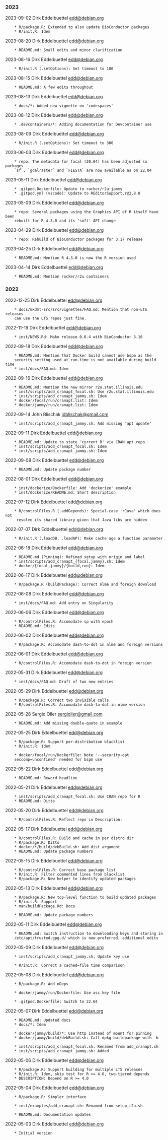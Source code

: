 ###  2023 

2023-09-02  Dirk Eddelbuettel  <edd@debian.org> 
 
        * R/package.R: Extended to also update BioConductor packages 
        * R/init.R: Idem 
 
2023-08-20  Dirk Eddelbuettel  <edd@debian.org> 
 
        * README.md: Small edits and minor clarification 
 
2023-08-16  Dirk Eddelbuettel  <edd@debian.org> 
 
        * R/init.R (.setOptions): Set timeout to 180 
 
2023-08-15  Dirk Eddelbuettel  <edd@debian.org> 
 
        * README.md: A few edits throughout 
 
2023-08-13  Dirk Eddelbuettel  <edd@debian.org> 
 
        * docs/*: Added new vignette on 'codespaces' 
 
2023-08-12  Dirk Eddelbuettel  <edd@debian.org> 
 
        * .devcontainers/*: Adding documentation for Devcontainer use 
 
2023-08-09  Dirk Eddelbuettel  <edd@debian.org> 
 
        * R/init.R (.setOptions): Set timeout to 300 
 
2023-06-03  Dirk Eddelbuettel  <edd@debian.org> 
 
        * repo: The metadata for focal (20.04) has been adjusted so packages 
        `sf`, `gdalraster` and `FIESTA` are now available as on 22.04 
 
2023-05-11  Dirk Eddelbuettel  <edd@debian.org> 
 
        * .gitpod.Dockerfile: Update to rocker/r2u:jammy 
        * .gitpod.yml (vscode): Update to REditorSupport.r@2.8.0 
 
2023-05-09  Dirk Eddelbuettel  <edd@debian.org> 
 
        * repo: Several packages using the Graphics API of R itself have been 
        rebuilt for R 4.3.0 and its 'soft' API change  
 
2023-04-29  Dirk Eddelbuettel  <edd@debian.org> 
 
        * repo: Rebuild of BioConductor packages for 3.17 release 
 
2023-04-25  Dirk Eddelbuettel  <edd@debian.org> 
 
        * README.md: Mention R 4.3.0 is now the R version used 
 
2023-04-14  Dirk Eddelbuettel  <edd@debian.org> 
 
        * README.md: Mention rocker/r2u containers 
 
###  2022 

2022-12-25  Dirk Eddelbuettel  <edd@debian.org> 
 
        * docs/mkdmt-src/src/vignettes/FAQ.md: Mention that non-LTS releases 
        can use the LTS repos just fine. 
 
2022-11-19  Dirk Eddelbuettel  <edd@debian.org> 
 
        * inst/NEWS.Rd: Make release 0.0.4 with BioConductor 3.16 
 
2022-09-18  Dirk Eddelbuettel  <edd@debian.org> 
 
        * README.md: Mention that Docker build cannot use bspm as the 
        security setting used at run-time is not available during build time 
        * inst/docs/FAQ.md: Idem 
 
2022-09-16  Dirk Eddelbuettel  <edd@debian.org> 
 
        * README.md: Mention the new mirror r2u.stat.illinois.edu 
        * inst/scripts/add_cranapt_focal.sh: Use r2u.stat.illinois.edu 
        * inst/scripts/add_cranapt_jammy.sh: Idem 
        * docker/focal/run/cranapt.list: Idem 
        * docker/jammy/run/cranapt.list: Idem 
 
2022-09-14  John Blischak  <jdblischak@gmail.com> 
 
        * inst/scripts/add_cranapt_jammy.sh: Add missing 'apt update' 
 
2022-09-11  Dirk Eddelbuettel  <edd@debian.org> 
 
        * README.md: Update to state 'current R' via CRAN apt repo 
        * inst/scripts/add_cranapt_focal.sh: Idem 
        * inst/scripts/add_cranapt_jammy.sh: Idem 
 
2022-09-08  Dirk Eddelbuettel  <edd@debian.org> 
 
        * README.md: Update package number 
 
2022-08-01  Dirk Eddelbuettel  <edd@debian.org> 
 
        * inst/dockerize/Dockerfile: Add 'dockerize' example 
        * inst/dockerize/README.md: Short description 
 
2022-07-12  Dirk Eddelbuettel  <edd@debian.org> 
 
        * R/controlFiles.R (.addDepends): Special-case 'rJava' which does not 
         resolve its shared library given that Java libs are hidden 
 
2022-07-07  Dirk Eddelbuettel  <edd@debian.org> 
 
        * R/init.R (.loadDB, .loadAP): Make cache age a function parameter 
 
2022-06-18  Dirk Eddelbuettel  <edd@debian.org> 
 
        * README.md (Pinning): Refined setup with origin and label 
        * inst/scripts/add_cranapt_{focal,jammy}.sh: Idem 
        * docker/{focal,jammy}/{build,run}: Idem 
 
2022-06-17  Dirk Eddelbuettel  <edd@debian.org> 
 
        * R/package.R (buildPackage): Correct nlme and foreign download 
 
2022-06-08  Dirk Eddelbuettel  <edd@debian.org> 
 
        * inst/docs/FAQ.md: Add entry on Singularity 
 
2022-06-06  Dirk Eddelbuettel  <edd@debian.org> 
 
        * R/controlFiles.R: Accomodate sp with epoch 
        * README.md: Edits 
 
2022-06-02  Dirk Eddelbuettel  <edd@debian.org> 
 
        * R/package.R: Accomodate dash-to-dot in nlme and foreign versions 
 
2022-06-01  Dirk Eddelbuettel  <edd@debian.org> 
 
        * R/controlFiles.R: Accomodate dash-to-dot in foreign version 
 
2022-05-31  Dirk Eddelbuettel  <edd@debian.org> 
 
        * inst/docs/FAQ.md: Draft of two new entries 
 
2022-05-29  Dirk Eddelbuettel  <edd@debian.org> 
 
        * R/package.R: Correct two invisible calls 
        * R/controlFiles.R: Accomodate dash-to-dot in nlme version 
 
2022-05-28  Sergio Oller  <sergioller@gmail.com> 
 
        * README.md: Add missing double-quote in example 
 
2022-05-25  Dirk Eddelbuettel  <edd@debian.org> 
 
        * R/package.R: Support per-distribution blacklist 
        * R/init.R: Idem 
 
        * docker/focal/run/Dockerfile: Note '--security-opt 
        seccomp=unconfined' needed for bspm use 
 
2022-05-22  Dirk Eddelbuettel  <edd@debian.org> 
 
        * README.md: Reword headline 
 
2022-05-21  Dirk Eddelbuettel  <edd@debian.org> 
 
        * inst/scripts/add_cranapt_focal.sh: Use CRAN repo for R 
        * README.md: Ditto 
 
2022-05-20  Dirk Eddelbuettel  <edd@debian.org> 
 
        * R/controlFiles.R: Reflect repo in Description: 
 
2022-05-17  Dirk Eddelbuettel  <edd@debian.org> 
 
        * R/controlFiles.R: Build and cache in per distro dir 
        * R/package.R: Ditto 
        * docker/*/build/debBuild.sh: Add dist argument 
        * README.md: Update package numbers 
 
2022-05-15  Dirk Eddelbuettel  <edd@debian.org> 
 
        * R/controlFiles.R: Correct base package list 
        * R/init.R: Filter commented lines from blacklist 
        * R/package.R: New helper to identify updated packages 
 
2022-05-13  Dirk Eddelbuettel  <edd@debian.org> 
 
        * R/package.R: New top-level function to build updated packages 
        * R/init.R: Support 
        * man/buildPackage.Rd: Docs 
 
        * README.md: Update package numbers 
 
2022-05-11  Dirk Eddelbuettel  <edd@debian.org> 
 
        * README.md: Switch instruction to downloading keys and storing in 
        /etc/apt/trusted.gpg.d/ which is now preferred, additional edits 
 
2022-05-09  Dirk Eddelbuettel  <edd@debian.org> 
 
        * inst/scripts/add_cranapt_jammy.sh: Update key use 
 
        * R/init.R: Correct a cached=file time comparison 
 
2022-05-08  Dirk Eddelbuettel  <edd@debian.org> 
 
        * R/package.R: Add nDeps 
 
        * docker/jammy/run/Dockerfile: Use asc key file 
 
        * .gitpod.Dockerfile: Switch to 22.04 
 
2022-05-07  Dirk Eddelbuettel  <edd@debian.org> 
 
        * README.md: Updated docs 
        * docs/*: Idem 
 
        * docker/jammy/build/*: Use http instead of mount for pinning 
        * docker/jammy/build/debBuild.sh: Call dpkg-buildpackage with -b 
 
        * inst/scripts/add_cranapt_focal.sh: Renamed from add_cranapt.sh 
        * inst/scripts/add_cranapt_jammy.sh: Added 
 
2022-05-06  Dirk Eddelbuettel  <edd@debian.org> 
 
        * R/package.R: Support building for multiple LTS releases 
        * R/init.R: Idem, skip test for R >= 4.0, two-tiered depends 
        * DESCRIPTION: Depend on R >= 4.0 
 
2022-05-04  Dirk Eddelbuettel  <edd@debian.org> 
 
        * R/package.R: Simpler interface 
 
        * inst/examples/add_cranapt.sh: Renamed from setup_r2u.sh 
 
        * README.md: Documentation updates 
 
2022-05-03  Dirk Eddelbuettel  <edd@debian.org> 
 
        * Initial version 
